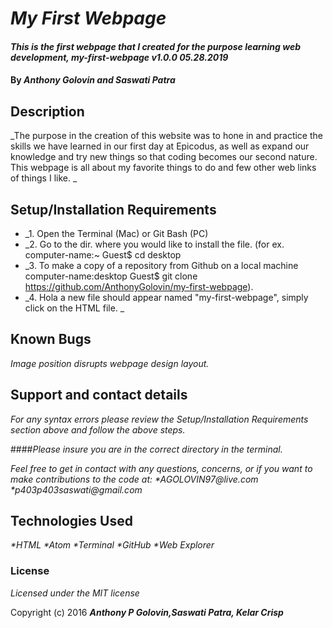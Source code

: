 # _My First Webpage_

#### _This is the first webpage that I created for the purpose learning web development, my-first-webpage v1.0.0 05.28.2019_

#### By _**Anthony Golovin and Saswati Patra**_

## Description

_The purpose in the creation of this website was to hone in and practice the skills we have learned in our first day at Epicodus, as well as expand our knowledge and try new things so that coding becomes our second nature.
This webpage is all about my favorite things to do and few other web links of things I like. _

## Setup/Installation Requirements

* _1. Open the Terminal (Mac) or Git Bash (PC)
* _2. Go to the dir. where you would like to install the file. (for ex. computer-name:~ Guest$ cd desktop
* _3. To make a copy of a repository from Github on a local machine computer-name:desktop Guest$ git clone https://github.com/AnthonyGolovin/my-first-webpage).
* _4. Hola a new file should appear named "my-first-webpage", simply click on the HTML file. _

## Known Bugs

_Image position disrupts webpage design layout._

## Support and contact details

_For any syntax errors please review the Setup/Installation Requirements section above and follow the above steps._

####_Please insure you are in the correct directory in the terminal._

_Feel free to get in contact with any questions, concerns, or if you want to make contributions to the code at:
 *AGOLOVIN97@live.com_
_*p403p403saswati@gmail.com_

## Technologies Used

_*HTML
 *Atom
 *Terminal
 *GitHub
 *Web Explorer_

### License

*Licensed under the MIT license*

Copyright (c) 2016 **_Anthony P Golovin,Saswati Patra, Kelar Crisp_**
